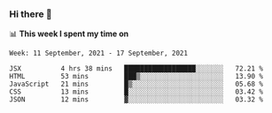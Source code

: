 ### Hi there 👋

📊 __This week I spent my time on__
<!--START_SECTION:waka-->
```text
Week: 11 September, 2021 - 17 September, 2021

JSX          4 hrs 38 mins   ██████████████████░░░░░░░   72.21 % 
HTML         53 mins         ███▒░░░░░░░░░░░░░░░░░░░░░   13.90 % 
JavaScript   21 mins         █▒░░░░░░░░░░░░░░░░░░░░░░░   05.68 % 
CSS          13 mins         █░░░░░░░░░░░░░░░░░░░░░░░░   03.42 % 
JSON         12 mins         ▓░░░░░░░░░░░░░░░░░░░░░░░░   03.32 % 
```
<!--END_SECTION:waka-->
<!--
**SREEHARI-M-S/SREEHARI-M-S** is a ✨ _special_ ✨ repository because its `README.md` (this file) appears on your GitHub profile.

Here are some ideas to get you started:

- 🔭 I’m currently working on ...
- 🌱 I’m currently learning ...
- 👯 I’m looking to collaborate on ...
- 🤔 I’m looking for help with ...
- 💬 Ask me about ...
- 📫 How to reach me: ...
- 😄 Pronouns: ...
- ⚡ Fun fact: ...
-->
